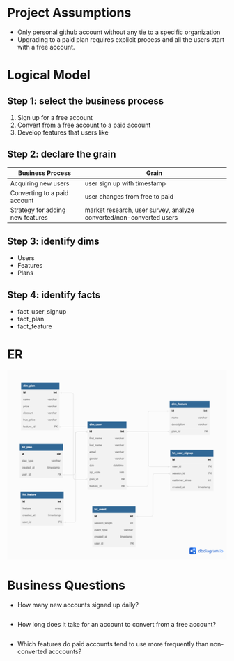 # Project Assumptions
* Only personal github account without any tie to a specific organization
* Upgrading to a paid plan requires explicit process and all the users start with a free account. 
# Logical Model

## Step 1: select the business process
1. Sign up for a free account
2. Convert from a free account to a paid account
3. Develop features that users like

## Step 2: declare the grain
|Business Process | Grain |
|---|---|
|Acquiring new users| user sign up with timestamp|
|Converting to a paid account| user changes from free to paid|
| Strategy for adding new features | market research, user survey, analyze converted/non-converted users |

## Step 3: identify dims
* Users
* Features
* Plans

## Step 4: identify facts
* fact_user_signup
* fact_plan
* fact_feature

# ER
![](er-github.png)

# Business Questions
* How many new accounts signed up daily?
```sql
```
* How long does it take for an account to convert from a free account?
```sql
```
* Which features do paid accounts tend to use more frequently than non-converted acccounts?
```sql
```
